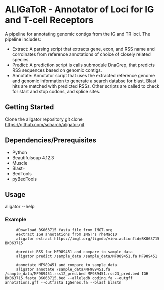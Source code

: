 # ALIGaToR - Annotator of Loci for IG and T-cell Receptors
A pipeline for annotating genomic contigs from the IG and TR loci. The pipeline includes:
- Extract: A parsing script that extracts gene, exon, and RSS name and corrdinates from reference annotations of choice of closely related species.
- Predict: A prediction script is calls submodule DnaGrep, that predicts RSS sequences based on genomic contigs.
- Annotate: Annotator script that uses the extracted reference genome and genomic information to generate a search databse for blast. Blast hits are matched with predicted RSSs. Other scripts are called to check for start and stop codons, and splice sites.

## Getting Started
Clone the aligator repository 
git clone https://github.com/scharch/aligator.git

## Dependencies/Prerequisites 
- Python
- Beautifulsoup 4.12.3
- Muscle
- Blast+
- BedTools
- pyBedTools

## Usage
aligator --help
### Example
		 #Download BK063715 fasta file from IMGT.org
		 #extract IGH annotations from IMGT's rheMac10 
		 aligator extract https://imgt.org/ligmdb/view.action?id=BK063715 BK063715
   
		 #predict RSS for MF989451 and compare to sample data 
		 aligator predict /sample_data /sample_data/MF989451.fa MF989451
   
		 #annotate MF989451 and compare to sample data
		 aligator annotate /sample_data/MF989451.fa /sample_data/MF989451.rss12_pred.bed MF989451.rss23_pred.bed IGH BK063715.fasta BK063715.bed --alleledb coding.fa --outgff annotations.gff --outfasta IgGenes.fa --blast blastn

